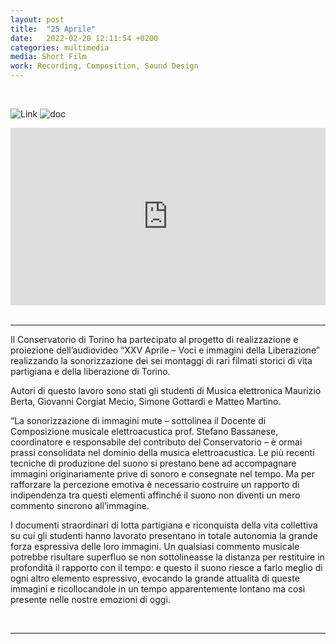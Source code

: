 ```yaml
---
layout: post
title:  "25 Aprile"
date:   2022-02-20 12:11:54 +0200
categories: multimedia
media: Short Film
work: Recording, Composition, Sound Design
---
```


<br>

![Link](https://www.smet.torino.it/wp-content/uploads/liberazione.jpeg)
![doc](http://www.smet.torino.it/it/25-aprile-voci-e-immagini-della-liberazione/)



<style>
.video-holder {
  position: relative;
  width: 100%;
  height: 0;
  padding-bottom: 56.25%;
  overflow: hidden;
}
.video-holder iframe {
  position: absolute;
  top: 0;
  left: 0;
  width: 100%;
  height: 100%;
}
</style>
<div class="video-holder">
  <iframe width="560"
          height="315" 
          src="https://drive.google.com/file/d/178UEY4HJpovGcgXglqN4LZT5bNN4Rpsv/preview" 
          frameborder="0" 
          allowfullscreen></iframe>
</div>

<br>

----

Il Conservatorio di Torino ha partecipato al progetto di realizzazione e proiezione dell’audiovideo “XXV Aprile – Voci e immagini della Liberazione” realizzando la sonorizzazione dei sei montaggi di rari filmati storici di vita partigiana e della liberazione di Torino.

Autori di questo lavoro sono stati gli studenti di Musica elettronica Maurizio Berta, Giovanni Corgiat Mecio, Simone Gottardi e Matteo Martino.

“La sonorizzazione di immagini mute – sottolinea il Docente di Composizione musicale elettroacustica prof. Stefano Bassanese, coordinatore e responsabile del contributo del Conservatorio – è ormai prassi consolidata nel dominio della musica elettroacustica. Le più recenti tecniche di produzione del suono si prestano bene ad accompagnare immagini originariamente prive di sonoro e consegnate nel tempo. Ma per rafforzare la percezione emotiva è necessario costruire un rapporto di indipendenza tra questi elementi affinché il suono non diventi un mero commento sincrono all’immagine.

I documenti straordinari di lotta partigiana e riconquista della vita collettiva su cui gli studenti hanno lavorato presentano in totale autonomia la grande forza espressiva delle loro immagini. Un qualsiasi commento musicale potrebbe risultare superfluo se non sottolineasse la distanza per restituire in profondità il rapporto con il tempo: e questo il suono riesce a farlo meglio di ogni altro elemento espressivo, evocando la grande attualità di queste immagini e ricollocandole in un tempo apparentemente lontano ma così presente nelle nostre emozioni di oggi.

<br>


----

<br>



